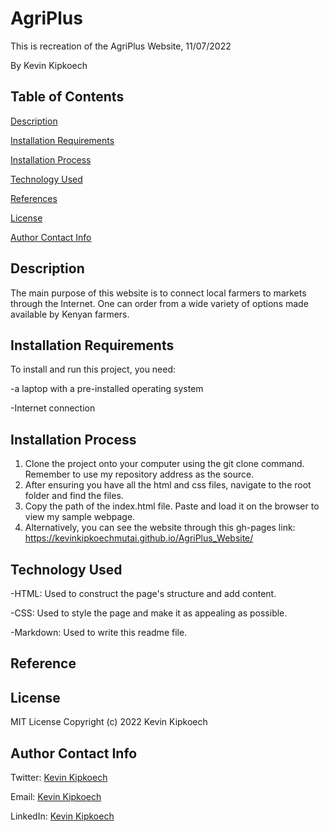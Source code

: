 # AgriPlus
This is recreation of the AgriPlus Website, 11/07/2022

By Kevin Kipkoech

## **Table of Contents**
[Description](#description)


[Installation Requirements](#installationrequirements)


[Installation Process](#installationprocess)


[Technology Used](#technologyused)


[References](#references)


[License](#license)


[Author Contact Info](#authorcontactinfo)
## **Description**
The main purpose of this website is to connect local farmers to markets through the Internet. One can order from a wide variety of options made available by Kenyan farmers. 
## **Installation Requirements**
To install and run this project, you need:

-a laptop with a pre-installed operating system

-Internet connection
## **Installation Process**
1. Clone the project onto your computer using the git clone command. Remember to use my repository address as the source. 
2. After ensuring you have all the html and css files, navigate to the root folder and find the files. 
3. Copy the path of the index.html file. Paste and load it on the browser to view my sample webpage. 
4. Alternatively, you can see the website through this gh-pages link: https://kevinkipkoechmutai.github.io/AgriPlus_Website/ 
## **Technology Used**
-HTML: Used to construct the page's structure and add content.

-CSS: Used to style the page and make it as appealing as possible. 

-Markdown: Used to write this readme file.
## **Reference**

## **License**
MIT License Copyright (c) 2022 Kevin Kipkoech
## **Author Contact Info**
Twitter: [Kevin Kipkoech](twitter.com/KevinKipkoechM1?s=09)

Email: [Kevin Kipkoech](kevin.kipkoech@student.moringaschool.com)

LinkedIn: [Kevin Kipkoech](https://www.linkedin.com/in/kevin-kipkoech-651a15108)


 
